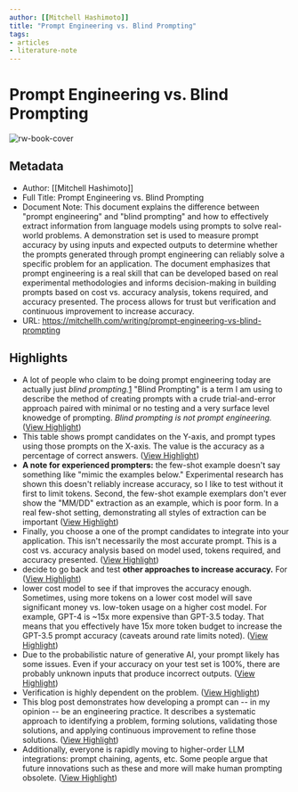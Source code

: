```yaml
---
author: [[Mitchell Hashimoto]]
title: "Prompt Engineering vs. Blind Prompting"
tags: 
- articles
- literature-note
---
```

# Prompt Engineering vs. Blind Prompting

![rw-book-cover](https://mitchellh.com)

## Metadata
- Author: [[Mitchell Hashimoto]]
- Full Title: Prompt Engineering vs. Blind Prompting
- Document Note: This document explains the difference between "prompt engineering" and "blind prompting" and how to effectively extract information from language models using prompts to solve real-world problems. A demonstration set is used to measure prompt accuracy by using inputs and expected outputs to determine whether the prompts generated through prompt engineering can reliably solve a specific problem for an application. The document emphasizes that prompt engineering is a real skill that can be developed based on real experimental methodologies and informs decision-making in building prompts based on cost vs. accuracy analysis, tokens required, and accuracy presented. The process allows for trust but verification and continuous improvement to increase accuracy.
- URL: https://mitchellh.com/writing/prompt-engineering-vs-blind-prompting

## Highlights
- A lot of people who claim to be doing prompt engineering today are actually just *blind prompting.*[1](https://mitchellh.com/writing/prompt-engineering-vs-blind-prompting#user-content-fn-1) "Blind Prompting" is a term I am using to describe the method of creating prompts with a crude trial-and-error approach paired with minimal or no testing and a very surface level knowedge of prompting. *Blind prompting is not prompt engineering.* ([View Highlight](https://read.readwise.io/read/01gzx64nmhq8yktg9x0f0n6fnk))
- This table shows prompt candidates on the Y-axis, and prompt types using those prompts on the X-axis. The value is the accuracy as a percentage of correct answers. ([View Highlight](https://read.readwise.io/read/01gyw6dw0tt4pdzcrjp17aq1x9))
- **A note for experienced prompters:** the few-shot example doesn't say something like "mimic the examples below." Experimental research has shown this doesn't reliably increase accuracy, so I like to test without it first to limit tokens. Second, the few-shot example exemplars don't ever show the "MM/DD" extraction as an example, which is poor form. In a real few-shot setting, demonstrating all styles of extraction can be important ([View Highlight](https://read.readwise.io/read/01gyw6eh4kc3rmrfw5j6q4gyp4))
- Finally, you choose a one of the prompt candidates to integrate into your application. This isn't necessarily the most accurate prompt. This is a cost vs. accuracy analysis based on model used, tokens required, and accuracy presented. ([View Highlight](https://read.readwise.io/read/01gyw6esx5fg13hhy23a7jt3rk))
- decide to go back and test **other approaches to increase accuracy.** For ([View Highlight](https://read.readwise.io/read/01gyw6f3qx5f1kac4vcchrjk6q))
- lower cost model to see if that improves the accuracy enough. Sometimes, using more tokens on a lower cost model will save significant money vs. low-token usage on a higher cost model. For example, GPT-4 is ~15x more expensive than GPT-3.5 today. That means that you effectively have 15x more token budget to increase the GPT-3.5 prompt accuracy (caveats around rate limits noted). ([View Highlight](https://read.readwise.io/read/01gyw6fe4egy8hdyjjjde6r858))
- Due to the probabilistic nature of generative AI, your prompt likely has some issues. Even if your accuracy on your test set is 100%, there are probably unknown inputs that produce incorrect outputs. ([View Highlight](https://read.readwise.io/read/01gyw6fra6qmyd6hvx39gx5bwc))
- Verification is highly dependent on the problem. ([View Highlight](https://read.readwise.io/read/01gyw6fx698e1zft131qp3722f))
- This blog post demonstrates how developing a prompt can -- in my opinion -- be an engineering practice. It describes a systematic approach to identifying a problem, forming solutions, validating those solutions, and applying continuous improvement to refine those solutions. ([View Highlight](https://read.readwise.io/read/01gyw6gar6mcbwqjq6sws8hwas))
- Additionally, everyone is rapidly moving to higher-order LLM integrations: prompt chaining, agents, etc. Some people argue that future innovations such as these and more will make human prompting obsolete. ([View Highlight](https://read.readwise.io/read/01gyw6hgakxdhxmny7y4980bft))
